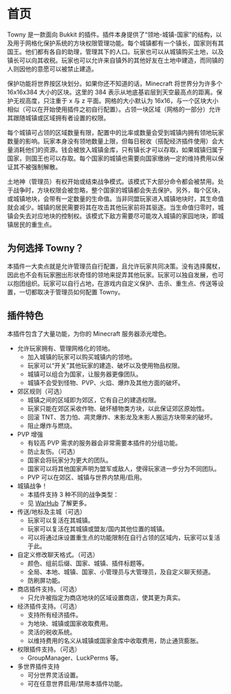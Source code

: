# 首页

Towny 是一款面向 Bukkit 的插件。插件本身提供了“领地-城镇-国家”的结构，以及用于网格化保护系统的方块权限管理功能。每个城镇都有一个镇长，国家则有其国王。他们都有各自的助理，管理其下的人口。玩家也可以从城镇购买土地，以及镇长可以向其收税。玩家也可以允许来自镇外的其他好友在土地中建造，而同镇的人则因他的意愿可以被禁止建造。

保护功能将世界按区块划分。如果你还不知道的话，Minecraft 将世界分为许多个 16x16x384 大小的区块。这里的 384 表示从地底基岩层到天空最高点的距离。保护无视高度，只注重于 x 与 z 平面。网格的大小默认为 16x16，与一个区块大小相似（可以在开始使用插件之初自行配置）。占领一块区域（网格的一部分）允许其跟随城镇或区域拥有者设置的权限。

每个城镇可占领的区域数量有限，配置中的比率或数量会受到城镇内拥有领地玩家数量的影响。玩家本身没有领地数量上限，但每日税收（搭配经济插件使用）会大量消耗他们的资源。钱会被放入城镇金库，只有镇长才可以存取，如果城镇归属于国家，则国王也可以存取。每个国家的城镇也需要向国家缴纳一定的维持费用以保证其不被强制解散。

土地神（管理员）有权开始或结束战争模式。该模式下大部分命令都会被禁用。处于战争时，方块权限会被忽略，整个国家的城镇都会失去保护。另外，每个区块，或城镇地块，会带有一定数量的生命值。当非同盟玩家进入城镇地块时，其生命值就会减少。城镇的居民需要将其在攻击其他玩家前将其驱逐。当生命值归零时，城镇会失去对应地块的控制权。该模式下敌方需要尽可能攻入城镇的家园地块，即城镇居民的重生点。

## 为何选择 Towny？

本插件一大卖点就是允许管理员自行配置，且允许玩家共同决策。没有选择魔杖，因此也不会有玩家圈出形状奇怪的领地来捉弄其他玩家。玩家可以独自发展，也可以抱团组织。玩家可以自行占地，在游戏内自定义保护、击杀、重生点、传送等设置，一切都取决于管理员如何配置 Towny。

## 插件特色

本插件包含了大量功能，为你的 Minecraft 服务器添光增色。

* 允许玩家拥有、管理网格化的领地。
  * 加入城镇的玩家可以购买城镇内的领地。
  * 玩家可以“开关”其他玩家的建造、破坏以及使用物品权限。
  * 城镇可以组合为国家，让服务器更像团队。
  * 城镇不会受到怪物、PVP、火焰、爆炸及其他方面的破坏。
* 郊区规则（可选）
  * 城镇之间的区域即为郊区，它有自己的建造权限。
  * 玩家只能在郊区采收作物、破坏植物类方块，以此保证郊区原始性。
  * 回滚 TNT、苦力怕、凋灵爆炸、末影龙及末影人搬运方块带来的破坏。
  * 阻止爆炸与燃烧。
* PVP 增强
  * 有较高 PVP 需求的服务器会非常需要本插件的分组功能。
  * 防止友伤。（可选）
  * 国家会将玩家分为更大的团队。
  * 国家可以将其他国家声明为盟军或敌人，使得玩家进一步分为不同团队。
  * PVP 可以在郊区、城镇与世界内禁用/启用。
* 城镇战争！
  * 本插件支持 3 种不同的战争类型：
  * 见 [WarHub](https://townyadvanced.github.io/wars.html) 了解更多。
* 传送/地标及主城（可选）
  * 玩家可以复活在其城镇。
  * 玩家可以复活在其城镇或盟友/国内其他位置的城镇。
  * 可以将通过床设置重生点的功能限制在自行占领的区域内，玩家可以复活于此。
* 自定义修改聊天格式。（可选）
  * 颜色、组前后缀、国家、城镇、插件标题等。
  * 全局、本地、城镇、国家、小管理员与大管理员，及自定义聊天频道。
  * 防刷屏功能。
* 商店插件支持。（可选）
  * 只允许被指定为商店地块的区域设置商店，使其更为真实。
* 经济插件支持。（可选）
  * 支持所有经济插件。
  * 为地块、城镇或国家收取费用。
  * 灵活的税收系统。
  * 以维持费用的名义从城镇或国家金库中收取费用，防止通货膨胀。
* 权限插件支持。（可选）
  * GroupManager、LuckPerms 等。
* 多世界插件支持
  * 可分世界灵活设置。
  * 可在任意世界启用/禁用本插件功能。